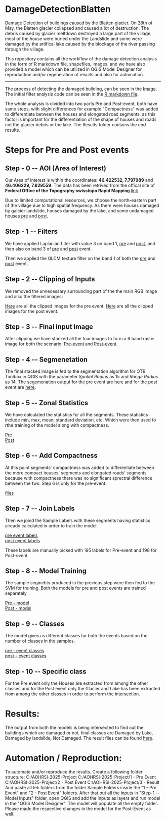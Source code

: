 # DamageDetectionBlatten

Damage Detection of buildings caused by the Blatten glacier. On 28th of May, the Blatten glacier collapsed and caused a lot of destruction. The debris caused by glacier meltdown destroyed a large part of the village, most of the house were buried under the Landslide and some were damaged by the artifical lake caused by the blockage of the river passing through the village.

This repository contains all the workflow of the damage detection analysis in the form of R markdown file, shapefiles, images, and we have also provided a model which can be utilized in QGIS Model Designer for reproduction and/or regeneration of results and also for automation.

---

The process of detecting the damaged building, can be seen in the [Image](4-Misc/Process.png). The initial filter analysis code can be seen in the [R markdown file](4-Misc/Swiss_Blatten_glacier_damage_analysis.Rmd). 

The whole analysis is divided into two parts Pre and Post-event, both have same steps, with slight differences for example "Compactness" was added to differentiate between the houses and elongated road segments, as this factor is important for the differentiation of the shape of houses and roads not the glacier debris or the lake. The Results folder contains the end results.

# Steps for Pre and Post events

## Step - 0 -- AOI (Area of Interest)

Our Area of interest is within the coordinates: **46.422532, 7.797989** and **46.406229, 7.829559**. The data has been retrived from the offical site of **Federal Office of the Topography swisstopo Rapid Mapping** [link](https://www.rapidmapping.admin.ch/index_de.html)

Due to limited computational resources, we choose the north-eastern part of the village due to high spatial frequency. As there were houses damaged by galcier landslide, houses damaged by the lake, and some undamaged houses  [pre](1-Pre-event/Step-0%20--%20AOI/19_5_AOI.tif) and [post](2-post-event/Step-0%20--%20AOI/30_5_AOI.tif).

## Step - 1 -- Filters

We have applied Laplacian filter with value 3 on band 1, [pre](1-Pre-event/Step-1%20--%20Filters/pre_laplacian3_ch_1.tif) and [post](2-Post-event/Step-1%20--%20Filters/post_laplacian3_ch_1.tif), and then also on band 3 of [pre](1-Pre-event/Step-1%20--%20Filters/pre_laplacian3_ch_3.tif) and [post](2-Post-event/Step-1%20--%20Filters/post_laplacian3_ch_3.tif) event.

Then we applied the GLCM texture filter on the band 1 of both the [pre](1-Pre-event/Step-1%20--%20Filters/Pre_GLCM_(dissimilarity).tif) and [post](2-Post-event/Step-1%20--%20Filters/Post_GLCM_(dissimilarity).tif) event.


## Step - 2 -- Clipping of Inputs

We removed the unnecessary surrounding part of the the main RGB image and also the filtered images:

[Here](1-Pre-event/Step-2%20--%20Clipping%20of%20Inputs/) are all the clipped images for the pre event.
[Here](2-Post-event/Step-2%20--%20Clipping%20of%20Inputs/) are all the clipped images for the post event.

## Step - 3 -- Final input image

After clipping we have stacked all the four images to form a 6 band raster image for both the scenario: [Pre-event](1-Pre-event/Step-3%20--%20Final%20Input%20Image/) and [Post-event](2-Post-event/Step-3%20--%20Final%20Input%20Image/).

## Step - 4 -- Segmenetation 

The final stacked image is fed to the segmentation algorithm for OTB Toolbox in QGIS with the parameter *Spatial Radius* as 15 and *Range Radius* as 14. The segemenation output for the pre event are [here](1-Pre-event/Step-4%20--%20Segmentation/) and for the post event are [here](2-Post-event/Step-4%20--%20Segmentation/).

## Step - 5 -- Zonal Statistics

We have calculated the statistics for all the segments. These statistics include min, max, mean, standard deviation, etc. Which were then used fo rthe training of the model along with compactness.

[Pre](1-Pre-event/Step-5%20--%20Zonal%20Statistics/) <br>
[Post](2-Post-event/Step-5%20--%20Zonal%20Statistics/)

## Step - 6 -- Add Compactness

At this point segments' compactness was added to differentiate between the more compact houses' segments and elongated roads' segments because with compactness there was no significant sprectral difference between the two. Step 6 is only for the pre-event.

[files](1-Pre-event/Step-6%20--%20Add%20Compactness/)

## Step - 7 -- Join Labels

Then we joind the Sample Labels with these segments having statistics already calculated in order to train the model.

[pre event labels](1-Pre-event/Step-1%20--%20Filters/PreEvent%20Labels/) <br>
[post event labels](2-Post-event/Step-1%20--%20Filters/PostEvent%20Labels/)

These labels are manually picked with 195 labels for Pre-event and 198 for Post-event

## Step - 8 -- Model Training

The sample segmebts produced in the previous step were then fed to the SVM for training. Both the models for pre and post events are trained separately.

[Pre - model](1-Pre-event/Step-8%20--%20Model%20Training/)<br>
[Post - model](2-Post-event/Step-8%20--%20Model%20Training/)

## Step - 9 -- Classes

The model gives us different classes for both the events based on the number of classes in the samples.

[pre - event classes](1-Pre-event/Step-9%20--%20Classes/) <br> [post - event classes](2-Post-event/Step-9%20--%20Classes/)

## Step - 10 -- Specific class

For the Pre event only the Houses are extracted from among the other classes and for the Post event only the Glacier and Lake has been extracted from among the other classes in order to perform the intersection.

# Results:

The output from both the models is being intersected to find out the buildings which are damaged or not, final classes are Damaged by Lake, Damaged by landslide, Not Damaged. The result files can be found [here](3-Results/).

# Automation / Reproduction:
To automate and/or reproduce the results.
Create a following folder structure:
C:/AOHRSI-2025-Project
C:/AOHRSI-2025-Project/1 - Pre Event
C:/AOHRSI-2025-Project/2 - Post Event
C:/AOHRSI-2025-Project/3 - Result
And paste all teh folders from the folder Sample Folders inside the "1 - Pre Event" and "2 - Post Event" folders. After that put all the inputs in "Step-1 -- Model Inputs" folder, open QGIS and add the inputs as layers and run model in the "QGIS Model Designer". The model will populate all the empty folder. Please made the respective changes in the model for the Post-Event as well.



